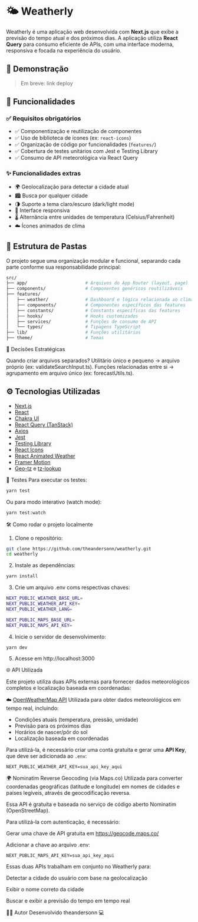 # 🌤️ Weatherly

Weatherly é uma aplicação web desenvolvida com **Next.js** que exibe a previsão do tempo atual e dos próximos dias. A aplicação utiliza **React Query** para consumo eficiente de APIs, com uma interface moderna, responsiva e focada na experiência do usuário.

## 🚀 Demonstração

> Em breve: link deploy

## 🧩 Funcionalidades

### ✅ Requisitos obrigatórios

- ✅ Componentização e reutilização de componentes
- ✅ Uso de biblioteca de ícones (ex: `react-icons`)
- ✅ Organização de código por funcionalidades (`features/`)
- ✅ Cobertura de testes unitários com Jest e Testing Library
- ✅ Consumo de API meteorológica via React Query

### ✨ Funcionalidades extras

- 🌍 Geolocalização para detectar a cidade atual
- 🏙️ Busca por qualquer cidade
- 🌗 Suporte a tema claro/escuro (dark/light mode)
- 📱 Interface responsiva
- 🌡️ Alternância entre unidades de temperatura (Celsius/Fahrenheit)
- ☁️ Ícones animados de clima

## 📁 Estrutura de Pastas

O projeto segue uma organização modular e funcional, separando cada parte conforme sua responsabilidade principal:

```sh
src/
├── app/                      # Arquivos do App Router (layout, page)
├── components/               # Componentes genéricos reutilizáveis
├── features/
│   ├── weather/              # Dashboard e lógica relacionada ao clima
│   ├── components/           # Componentes específicos das features
│   ├── constants/            # Constants específicas das features
│   ├── hooks/                # Hooks customizados
│   ├── services/             # Funções de consumo de API
│   └── types/                # Tipagens TypeScript
├── lib/                      # Funções utilitárias
├── theme/                    # Temas
```

🧠 Decisões Estratégicas

Quando criar arquivos separados?
Utilitário único e pequeno → arquivo próprio (ex: validateSearchInput.ts).
Funções relacionadas entre si → agrupamento em arquivo único (ex: forecastUtils.ts).

## ⚙️ Tecnologias Utilizadas

- [Next.js](https://nextjs.org/)
- [React](https://react.dev/)
- [Chakra UI](https://chakra-ui.com/)
- [React Query (TanStack)](https://tanstack.com/query)
- [Axios](https://axios-http.com/)
- [Jest](https://jestjs.io/)
- [Testing Library](https://testing-library.com/)
- [React Icons](https://react-icons.github.io/react-icons/)
- [React Animated Weather](https://www.npmjs.com/package/react-animated-weather)
- [Framer Motion](https://www.framer.com/motion/)
- [Geo-tz](https://www.npmjs.com/package/geo-tz) e [tz-lookup](https://www.npmjs.com/package/tz-lookup)

🧪 Testes
Para executar os testes:

```sh
yarn test
```

Ou para modo interativo (watch mode):

```sh
yarn test:watch
```

🛠️ Como rodar o projeto localmente

1. Clone o repositório:

```sh
git clone https://github.com/theandersonn/weatherly.git
cd weatherly
```

2. Instale as dependências:

```sh
yarn install
```

3. Crie um arquivo .env coms respectivas chaves:

```sh
NEXT_PUBLIC_WEATHER_BASE_URL=
NEXT_PUBLIC_WEATHER_API_KEY=
NEXT_PUBLIC_WEATHER_LANG=

NEXT_PUBLIC_MAPS_BASE_URL=
NEXT_PUBLIC_MAPS_API_KEY=
```

4. Inicie o servidor de desenvolvimento:

```sh
yarn dev
```

5. Acesse em http://localhost:3000

🌐 API Utilizada

Este projeto utiliza duas APIs externas para fornecer dados meteorológicos completos e localização baseada em coordenadas:

☁️ [OpenWeatherMap API](https://openweathermap.org/api)
Utilizada para obter dados meteorológicos em tempo real, incluindo:

- Condições atuais (temperatura, pressão, umidade)
- Previsão para os próximos dias
- Horários de nascer/pôr do sol
- Localização baseada em coordenadas

Para utilizá-la, é necessário criar uma conta gratuita e gerar uma **API Key**, que deve ser adicionada ao `.env`:

```env
NEXT_PUBLIC_WEATHER_API_KEY=sua_api_key_aqui
```

🌍 Nominatim Reverse Geocoding (via Maps.co)
Utilizada para converter coordenadas geográficas (latitude e longitude) em nomes de cidades e países legíveis, através de geocodificação reversa.

Essa API é gratuita e baseada no serviço de código aberto Nominatim (OpenStreetMap).

Para utilizá-la com autenticação, é necessário:

Gerar uma chave de API gratuita em https://geocode.maps.co/

Adicionar a chave ao arquivo .env:

```env
NEXT_PUBLIC_MAPS_API_KEY=sua_api_key_aqui
```

Essas duas APIs trabalham em conjunto no Weatherly para:

Detectar a cidade do usuário com base na geolocalização

Exibir o nome correto da cidade

Buscar e exibir a previsão do tempo em tempo real

👨‍💻 Autor
Desenvolvido theandersonn 💻
